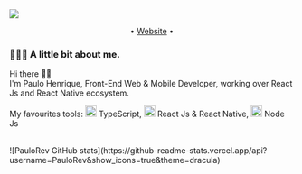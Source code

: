 <img src="https://i.imgur.com/SHI2mPS.png" >
<p align="center">
  • <a href="https://phdev.netlify.app/">Website</a> •
</p>

### 👨🏽‍💻 A little bit about me.

<p>
Hi there 👋🏽
<br/>
I'm Paulo Henrique, Front-End Web & Mobile Developer, working over React Js and React Native ecosystem.
</p>

<p>
  My favourites tools: 
  <span>
    <img src="https://camo.githubusercontent.com/b172115921440aaf2a2ddf79b5d0c9563c2e260fdf7857077b5704a3f97e6b89/68747470733a2f2f692e6962622e636f2f505a32585a67722f74732e706e67" width="20" style="max-width: 100%;" /> TypeScript,
  </span>
  <span>
    <img src="https://camo.githubusercontent.com/1642c5f39b7f167c07f8eae813d365681abb121bd264d310cfa5ac6b1c438691/68747470733a2f2f692e6962622e636f2f3452484d6d4c512f72656163742e706e67" width="20" style="max-width: 100%;" /> React Js & React Native,
  </span>
  <span>
    <img src="https://camo.githubusercontent.com/5f199ce2d9e9cf6aed9696cda96b3de0dfa8900c165104a51e886289e12c4789/68747470733a2f2f692e6962622e636f2f7656786d794e322f6e6f64652e706e67" width="20" style="max-width: 100%;" /> Node Js
  </span>
</p>
<br/>
![PauloRev GitHub stats](https://github-readme-stats.vercel.app/api?username=PauloRev&show_icons=true&theme=dracula)
